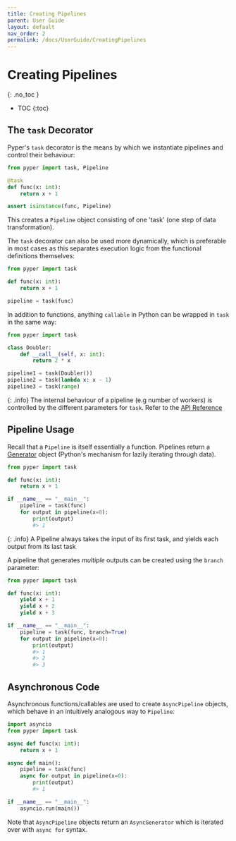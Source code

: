 ```yaml
---
title: Creating Pipelines
parent: User Guide
layout: default
nav_order: 2
permalink: /docs/UserGuide/CreatingPipelines
---
```


# Creating Pipelines
{: .no_toc }

* TOC
{:toc}

## The `task` Decorator

Pyper's `task` decorator is the means by which we instantiate pipelines and control their behaviour:

```python
from pyper import task, Pipeline

@task
def func(x: int):
    return x + 1

assert isinstance(func, Pipeline)
```

This creates a `Pipeline` object consisting of one 'task' (one step of data transformation). 

The `task` decorator can also be used more dynamically, which is preferable in most cases as this separates execution logic from the functional definitions themselves:

```python
from pyper import task

def func(x: int):
    return x + 1

pipeline = task(func)
```

In addition to functions, anything `callable` in Python can be wrapped in `task` in the same way:

```python
from pyper import task

class Doubler:
    def __call__(self, x: int):
        return 2 * x

pipeline1 = task(Doubler())
pipeline2 = task(lambda x: x - 1)
pipeline3 = task(range)
```

{: .info}
The internal behaviour of a pipeline (e.g number of workers) is controlled by the different parameters for `task`. Refer to the [API Reference](../ApiReference/task)

## Pipeline Usage

Recall that a `Pipeline` is itself essentially a function. Pipelines return a [Generator](https://wiki.python.org/moin/Generators) object (Python's mechanism for lazily iterating through data).

```python
from pyper import task

def func(x: int):
    return x + 1

if __name__ == "__main__":
    pipeline = task(func)
    for output in pipeline(x=0):
        print(output)
        #> 1
```

{: .info}
A Pipeline always takes the input of its first task, and yields each output from its last task

A pipeline that generates _multiple_ outputs can be created using the `branch` parameter:

```python
from pyper import task

def func(x: int):
    yield x + 1
    yield x + 2
    yield x + 3

if __name__ == "__main__":
    pipeline = task(func, branch=True)
    for output in pipeline(x=0):
        print(output)
        #> 1
        #> 2
        #> 3
```

## Asynchronous Code

Asynchronous functions/callables are used to create `AsyncPipeline` objects, which behave in an intuitively analogous way to `Pipeline`:

```python
import asyncio
from pyper import task

async def func(x: int):
    return x + 1

async def main():
    pipeline = task(func)
    async for output in pipeline(x=0):
        print(output)
        #> 1

if __name__ == "__main__":
    asyncio.run(main())
```

Note that `AsyncPipeline` objects return an `AsyncGenerator` which is iterated over with `async for` syntax.
